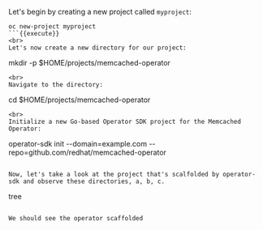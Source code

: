 Let's begin by creating a new project called `myproject`:

```
oc new-project myproject
```{{execute}}
<br>
Let's now create a new directory for our project:

```
mkdir -p $HOME/projects/memcached-operator
```{{execute}}
<br>
Navigate to the directory:

```
cd $HOME/projects/memcached-operator
```{{execute}}
<br>
Initialize a new Go-based Operator SDK project for the Memcached Operator:

```
operator-sdk init --domain=example.com --repo=github.com/redhat/memcached-operator
```{{execute}}

Now, let's take a look at the project that's scalfolded by operator-sdk and observe these directories, a, b, c.

```
tree
```{{execute}}

We should see the operator scaffolded